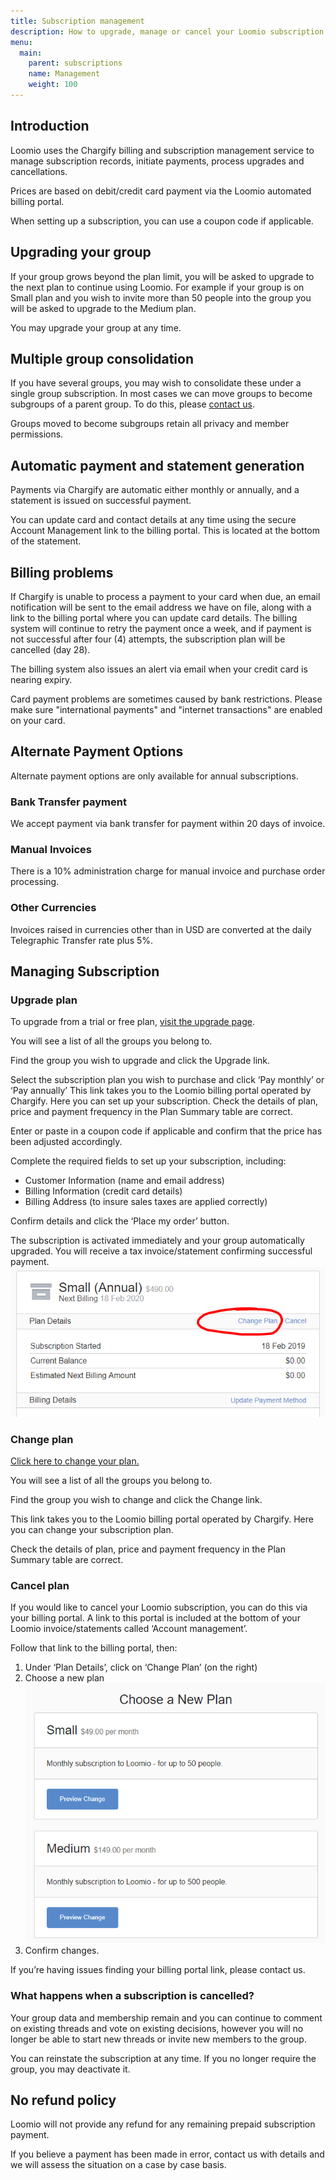 ```yaml
---
title: Subscription management
description: How to upgrade, manage or cancel your Loomio subscription
menu:
  main:
    parent: subscriptions
    name: Management
    weight: 100
---
```


## Introduction
Loomio uses the Chargify billing and subscription management service to manage subscription records, initiate payments, process upgrades and cancellations.

Prices are based on debit/credit card payment via the Loomio automated billing portal.

When setting up a subscription, you can use a coupon code if applicable.


## Upgrading your group
If your group grows beyond the plan limit, you will be asked to upgrade to the next plan to continue using Loomio. For example if your group is on Small plan and you wish to invite more than 50 people into the group you will be asked to upgrade to the Medium plan.

You may upgrade your group at any time.

## Multiple group consolidation
If you have several groups, you may wish to consolidate these under a single group subscription.  In most cases we can move groups to become subgroups of a parent group. To do this, please [contact us](https://www.loomio.org/contact).

Groups moved to become subgroups retain all privacy and member permissions.

## Automatic payment and statement generation
Payments via Chargify are automatic either monthly or annually, and a statement is issued on successful payment.

You can update card and contact details at any time using the secure Account Management link to the billing portal. This is located at the bottom of the statement.

## Billing problems
If Chargify is unable to process a payment to your card when due, an email notification will be sent to the email address we have on file, along with a link to the billing portal where you can update card details.   The billing system will continue to retry the payment once a week, and if payment is not successful after four (4) attempts, the subscription plan will be cancelled (day 28).

The billing system also issues an alert via email when your credit card is nearing expiry.

Card payment problems are sometimes caused by bank restrictions. Please make sure "international payments" and "internet transactions" are enabled on your card.

## Alternate Payment Options
Alternate payment options are only available for annual subscriptions.

### Bank Transfer payment
We accept payment via bank transfer for payment within 20 days of invoice.

### Manual Invoices
There is a 10% administration charge for manual invoice and purchase order processing.

### Other Currencies
Invoices raised in currencies other than in USD are converted at the daily Telegraphic Transfer rate plus 5%.

## Managing Subscription

### Upgrade plan
To upgrade from a trial or free plan, [visit the upgrade page](https://www.loomio.org/upgrade).

You will see a list of all the groups you belong to.

Find the group you wish to upgrade and click the Upgrade link.

Select the subscription plan you wish to purchase and click ‘Pay monthly’ or ‘Pay annually’
This link takes you to the Loomio billing portal operated by Chargify.  Here you can set up your subscription.  Check the details of plan, price and payment frequency in the Plan Summary table are correct.

Enter or paste in a coupon code if applicable and confirm that the price has been adjusted accordingly.

Complete the required fields to set up your subscription, including:

- Customer Information (name and email address)
- Billing Information (credit card details)
- Billing Address (to insure sales taxes are applied correctly)

Confirm details and click the ‘Place my order’ button.

The subscription is activated immediately and your group automatically upgraded.  You will receive a tax invoice/statement confirming successful payment.
![Small annual chargify](small-annual-chargify.png)

### Change plan

[Click here to change your plan.](https://www.loomio.org/upgrade/)

You will see a list of all the groups you belong to.

Find the group you wish to change and click the Change link.

This link takes you to the Loomio billing portal operated by Chargify.  Here you can change your subscription plan.  

Check the details of plan, price and payment frequency in the Plan Summary table are correct.

### Cancel plan
If you would like to cancel your Loomio subscription, you can do this via your billing portal. A link to this portal is included at the bottom of your Loomio invoice/statements called ‘Account management’.

Follow that link to the billing portal, then:

1. Under ‘Plan Details’, click on ‘Change Plan’ (on the right)
2. Choose a new plan ![](choose-plan-chargify.png)
3. Confirm changes.

If you’re having issues finding your billing portal link, please contact us.

### What happens when a subscription is cancelled?

Your group data and membership remain and you can continue to comment on existing threads and vote on existing decisions, however you will no longer be able to start new threads or invite new members to the group.  

You can reinstate the subscription at any time. If you no longer require the group, you may deactivate it.

## No refund policy
Loomio will not provide any refund for any remaining prepaid subscription payment.

If you believe a payment has been made in error, contact us with details and we will assess the situation on a case by case basis.
